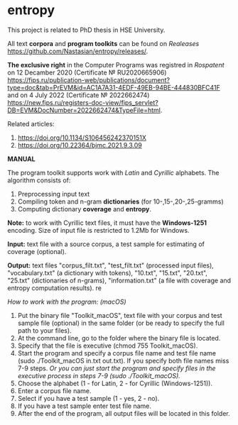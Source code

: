 # entropy
This project is related to PhD thesis in HSE University.

All text **corpora** and **program toolkits** can be found on *Realeases* https://github.com/Nastasian/entropy/releases/.

**The exclusive right** in the Computer Programs was registred in *Rospatent* on 12 Decamber 2020 (Certificate № RU2020665906) https://fips.ru/publication-web/publications/document?type=doc&tab=PrEVM&id=AC1A7A31-4EDF-49EB-94BE-444830BFC41F and on 4 July 2022 (Certificate № 2022662474) https://new.fips.ru/registers-doc-view/fips_servlet?DB=EVM&DocNumber=2022662474&TypeFile=html.

Related articles:
1) https://doi.org/10.1134/S106456242370151X
2) https://doi.org/10.22364/bjmc.2021.9.3.09


**MANUAL**

The program toolkit supports work with *Latin* and *Cyrillic* alphabets.
The algorithm consists of:
1) Preprocessing input text
2) Compiling token and n-gram **dictionaries** (for 10-,15-,20-,25-gramms)
3) Computing dictionary **coverage** and **entropy**.

**Note:** to work with Cyrillic text files, it must have the **Windows-1251** encoding. Size of input file is restricted to 1.2Mb for Windows.

**Input:** text file with a source corpus, a test sample for estimating of coverage (optional).

**Output:** text files "corpus_filt.txt", "test_filt.txt" (processed input files), "vocabulary.txt" (a dictionary with tokens), "10.txt", "15.txt", "20.txt", "25.txt" (dictionaries of n-grams), "information.txt" (a file with coverage and entropy computation results).
re

*How to work with the program: (macOS)*
1) Put the binary file "Toolkit_macOS", text file with your corpus and test sample file (optional) in the same folder (or be ready to specify the full path to your files).
2) At the command line, go to the folder where the binary file is located.
3) Specify that the file is executive (chmod 755 Toolkit_macOS). 
4) Start the program and specify a corpus file name and test file name (sudo ./Toolkit_macOS in.txt out.txt). If you specify both file names miss 7-9 steps. 
  *Or you can just start the program and specify files in the executive process in steps 7-9 (sudo ./Toolkit_macOS).* 
6) Choose the alphabet (1 - for Latin, 2 - for Cyrillic (Windows-1251)).
7) Enter a corpus file name.
8) Select if you have a test sample (1 - yes, 2 - no).
9) If you have a test sample enter test file name.
10) After the end of the program, all output files will be located in this folder.
